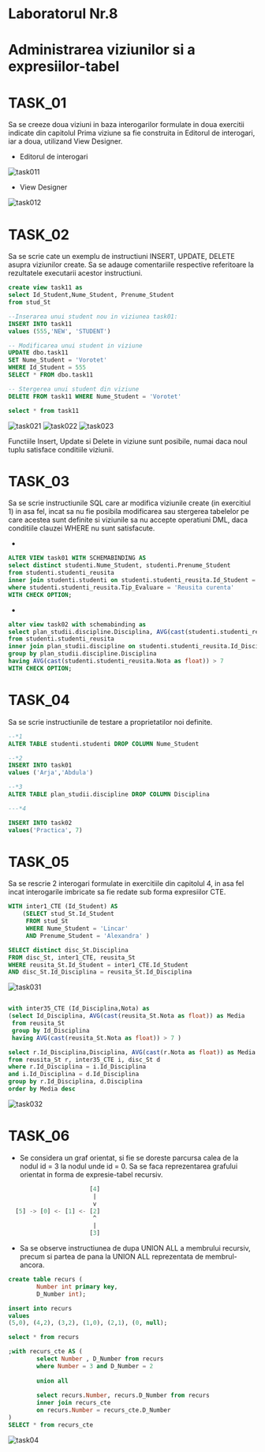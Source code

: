 # Laboratorul Nr.8
# Administrarea viziunilor si a expresiilor-tabel

# TASK_01

Sa se creeze doua viziuni in baza interogarilor formulate in doua exercitii indicate din capitolul Prima viziune sa fie construita in Editorul de interogari, iar a doua, utilizand View Designer.

* Editorul de interogari

![task011](https://github.com/LikaMD/DataBase_SQL/blob/master/Laborator_8/task011.PNG)

* View Designer

![task012](https://github.com/LikaMD/DataBase_SQL/blob/master/Laborator_8/task012.PNG)

# TASK_02

Sa se scrie cate un exemplu de instructiuni INSERT, UPDATE, DELETE asupra viziunilor create. Sa se adauge comentariile respective referitoare la rezultatele executarii acestor instructiuni.

```SQL
create view task11 as
select Id_Student,Nume_Student, Prenume_Student
from stud_St

--Inserarea unui student nou in viziunea task01:
INSERT INTO task11
values (555,'NEW', 'STUDENT')

-- Modificarea unui student in viziune
UPDATE dbo.task11
SET Nume_Student = 'Vorotet'
WHERE Id_Student = 555
SELECT * FROM dbo.task11

-- Stergerea unui student din viziune
DELETE FROM task11 WHERE Nume_Student = 'Vorotet'

select * from task11
```

![task021](https://github.com/LikaMD/DataBase_SQL/blob/master/Laborator_8/task021.PNG)
![task022](https://github.com/LikaMD/DataBase_SQL/blob/master/Laborator_8/task022.PNG)
![task023](https://github.com/LikaMD/DataBase_SQL/blob/master/Laborator_8/task023.PNG)

Functiile Insert, Update si Delete in viziune sunt posibile, numai daca noul tuplu satisface conditiile viziunii.

# TASK_03

Sa se scrie instructiunile SQL care ar modifica viziunile create (in exercitiul 1) in asa fel, incat sa nu fie posibila modificarea sau stergerea tabelelor pe care acestea sunt definite si viziunile sa nu accepte operatiuni DML, daca conditiile clauzei WHERE nu sunt satisfacute.

*
```SQL
ALTER VIEW task01 WITH SCHEMABINDING AS
select distinct studenti.Nume_Student, studenti.Prenume_Student
from studenti.studenti_reusita
inner join studenti.studenti on studenti.studenti_reusita.Id_Student = studenti.studenti.Id_Student
where studenti.studenti_reusita.Tip_Evaluare = 'Reusita curenta'
WITH CHECK OPTION;
```

*
```SQL
alter view task02 with schemabinding as
select plan_studii.discipline.Disciplina, AVG(cast(studenti.studenti_reusita.Nota as float)) as Media
from studenti.studenti_reusita
inner join plan_studii.discipline on studenti.studenti_reusita.Id_Disciplina = plan_studii.discipline.Id_Disciplina
group by plan_studii.discipline.Disciplina
having AVG(cast(studenti.studenti_reusita.Nota as float)) > 7
WITH CHECK OPTION;
```

# TASK_04

Sa se scrie instructiunile de testare a proprietatilor noi definite.

```SQL
--*1
ALTER TABLE studenti.studenti DROP COLUMN Nume_Student

--*2
INSERT INTO task01
values ('Arja','Abdula')

--*3
ALTER TABLE plan_studii.discipline DROP COLUMN Disciplina

---*4

INSERT INTO task02
values('Practica', 7)
```

# TASK_05

Sa se rescrie 2 interogari formulate in exercitiile din capitolul 4, in asa fel incat interogarile imbricate sa fie redate sub forma expresiilor CTE.

```SQL
WITH inter1_CTE (Id_Student) AS
    (SELECT stud_St.Id_Student
     FROM stud_St
     WHERE Nume_Student = 'Lincar'
     AND Prenume_Student = 'Alexandra' )

SELECT distinct disc_St.Disciplina
FROM disc_St, inter1_CTE, reusita_St
WHERE reusita_St.Id_Student = inter1_CTE.Id_Student
AND disc_St.Id_Disciplina = reusita_St.Id_Disciplina
```

![task031](https://github.com/LikaMD/DataBase_SQL/blob/master/Laborator_8/task031.PNG)


```SQL

with inter35_CTE (Id_Disciplina,Nota) as
(select Id_Disciplina, AVG(cast(reusita_St.Nota as float)) as Media
 from reusita_St
 group by Id_Disciplina
 having AVG(cast(reusita_St.Nota as float)) > 7 )

select r.Id_Disciplina,Disciplina, AVG(cast(r.Nota as float)) as Media
from reusita_St r, inter35_CTE i, disc_St d
where r.Id_Disciplina = i.Id_Disciplina
and i.Id_Disciplina = d.Id_Disciplina
group by r.Id_Disciplina, d.Disciplina
order by Media desc
```

![task032](https://github.com/LikaMD/DataBase_SQL/blob/master/Laborator_8/task032.PNG)

# TASK_06

* Se considera un graf orientat, si fie se doreste parcursa calea de la nodul id = 3 la nodul unde id = 0. Sa se faca reprezentarea grafului orientat in forma de expresie-tabel recursiv.
```SQL
                       [4]
                        |
                        v
  [5] -> [0] <- [1] <- [2]
                        ^
                        |
                       [3]
```

* Sa se observe instructiunea de dupa UNION ALL a membrului recursiv, precum si partea de pana la UNION ALL reprezentata de membrul-ancora.

```SQl
create table recurs (
		Number int primary key,
		D_Number int);

insert into recurs 
values
(5,0), (4,2), (3,2), (1,0), (2,1), (0, null);

select * from recurs

;with recurs_cte AS (
		select Number , D_Number from recurs
		where Number = 3 and D_Number = 2
		
		union all
		
		select recurs.Number, recurs.D_Number from recurs
		inner join recurs_cte
		on recurs.Number = recurs_cte.D_Number	
)
SELECT * from recurs_cte
```

![task04](https://github.com/LikaMD/DataBase_SQL/blob/master/Laborator_8/task04.PNG)
